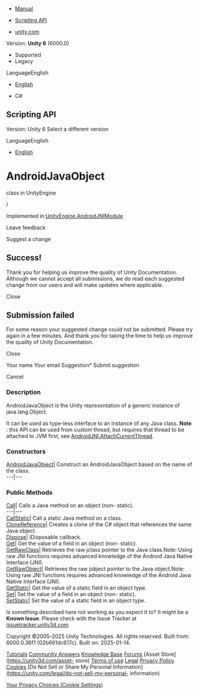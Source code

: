 [ ]()

  * [Manual](../Manual/index.html)
  * [Scripting API](../ScriptReference/index.html)

  * [unity.com](https://unity.com/)

Version: **Unity 6** (6000.0)

  * Supported
  * Legacy

LanguageEnglish

  * [English]()

  * C#

[ ](https://docs.unity3d.com)

## Scripting API

Version: Unity 6 Select a different version

LanguageEnglish

  * [English]()

# AndroidJavaObject

class in UnityEngine

/

Implemented
in:[UnityEngine.AndroidJNIModule](UnityEngine.AndroidJNIModule.html)

Leave feedback

Suggest a change

## Success!

Thank you for helping us improve the quality of Unity Documentation. Although
we cannot accept all submissions, we do read each suggested change from our
users and will make updates where applicable.

Close

## Submission failed

For some reason your suggested change could not be submitted. Please <a>try
again</a> in a few minutes. And thank you for taking the time to help us
improve the quality of Unity Documentation.

Close

Your name Your email Suggestion* Submit suggestion

Cancel

[ ]()

### Description

AndroidJavaObject is the Unity representation of a generic instance of
java.lang.Object.

It can be used as type-less interface to an instance of any Java class.
**Note** : this API can be used from custom thread, but requires that thread
to be attached to JVM first, see
[AndroidJNI.AttachCurrentThread](AndroidJNI.AttachCurrentThread.html).

### Constructors

[AndroidJavaObject](AndroidJavaObject-ctor.html)| Construct an
AndroidJavaObject based on the name of the class.  
---|---  
  
### Public Methods

[Call](AndroidJavaObject.Call.html)| Calls a Java method on an object (non-
static).  
---|---  
[CallStatic](AndroidJavaObject.CallStatic.html)| Call a static Java method on
a class.  
[CloneReference](AndroidJavaObject.CloneReference.html)| Creates a clone of
the C# object that references the same Java object.  
[Dispose](AndroidJavaObject.Dispose.html)| IDisposable callback.  
[Get](AndroidJavaObject.Get.html)| Get the value of a field in an object (non-
static).  
[GetRawClass](AndroidJavaObject.GetRawClass.html)| Retrieves the raw jclass
pointer to the Java class.Note: Using raw JNI functions requires advanced
knowledge of the Android Java Native Interface (JNI).  
[GetRawObject](AndroidJavaObject.GetRawObject.html)| Retrieves the raw jobject
pointer to the Java object.Note: Using raw JNI functions requires advanced
knowledge of the Android Java Native Interface (JNI).  
[GetStatic](AndroidJavaObject.GetStatic.html)| Get the value of a static field
in an object type.  
[Set](AndroidJavaObject.Set.html)| Set the value of a field in an object (non-
static).  
[SetStatic](AndroidJavaObject.SetStatic.html)| Set the value of a static field
in an object type.  
  
Is something described here not working as you expect it to? It might be a
**Known Issue**. Please check with the Issue Tracker at
[issuetracker.unity3d.com](https://issuetracker.unity3d.com).

Copyright ©2005-2025 Unity Technologies. All rights reserved. Built from:
6000.0.36f1 (02b661dc617c). Built on: 2025-01-14.

[Tutorials](https://unity3d.com/learn) [Community
Answers](https://answers.unity3d.com) [Knowledge
Base](https://support.unity3d.com/hc/en-us)
[Forums](https://forum.unity3d.com) [Asset Store](https://unity3d.com/asset-
store) [Terms of use](https://docs.unity3d.com/Manual/TermsOfUse.html)
[Legal](https://unity.com/legal) [Privacy
Policy](https://unity.com/legal/privacy-policy)
[Cookies](https://unity.com/legal/cookie-policy) [Do Not Sell or Share My
Personal Information](https://unity.com/legal/do-not-sell-my-personal-
information)

[Your Privacy Choices (Cookie Settings)](javascript:void\(0\);)

